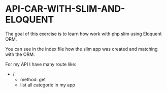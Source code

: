 # API-CAR-WITH-SLIM-AND-ELOQUENT

The goal of this exercise is to learn how work with php slim using Eloquent ORM.

You can see in the index file how the slim app was created and matching with the ORM.

For my API I have many route like:

* /
    - method: get
    - list all categorie in my app

